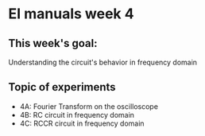 # EI manuals week 4

## This week's goal: 
Understanding the circuit's behavior in frequency domain

## Topic of experiments

- 4A: Fourier Transform on the oscilloscope
- 4B: RC circuit in frequency domain
- 4C: RCCR circuit in frequency domain
